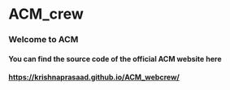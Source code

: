 # ACM_crew

### Welcome to ACM

#### You can find the source code of the official ACM website here

#### https://krishnaprasaad.github.io/ACM_webcrew/
